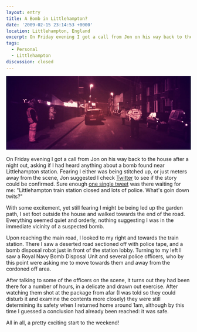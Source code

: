 ```yaml
---
layout: entry
title: A Bomb in Littlehampton?
date: '2009-02-15 23:14:53 +0000'
location: Littlehampton, England
excerpt: On Friday evening I got a call from Jon on his way back to the house after a night out, asking if I had heard anything about a bomb found near Littlehampton station.
tags:
  - Personal
  - Littlehampton
discussion: closed
---
```

![Bomb scene in Littlehampton](/assets/images/2009/02/littlehampton_bomb.jpg)

On Friday evening I got a call from Jon on his way back to the house after a night out, asking if I had heard anything about a bomb found near Littlehampton station. Fearing I either was being stitched up, or just meters away from the scene, Jon suggested I check [Twitter][1] to see if the story could be confirmed. Sure enough [one single tweet][2] was there waiting for me: "Littlehampton train station closed and lots of police. What's goin down twits?"

With some excitement, yet still fearing I might be being led up the garden path, I set foot outside the house and walked towards the end of the road. Everything seemed quiet and orderly, nothing suggesting I was in the immediate vicinity of a suspected bomb.

Upon reaching the main road, I looked to my right and towards the train station. There I saw a deserted road sectioned off with police tape, and a bomb disposal robot just in front of the station lobby. Turning to my left I saw a Royal Navy Bomb Disposal Unit and several police officers, who by this point were asking me to move towards them and away from the cordoned off area.

After talking to some of the officers on the scene, it turns out they had been there for a number of hours, in a delicate and drawn out exercise. After watching them shot at the package from afar (I was told so they could disturb it and examine the contents more closely) they were still determining its safety when I returned home around 1am, although by this time I guessed a conclusion had already been reached: it was safe.

All in all, a pretty exciting start to the weekend!

[1]: http://twitter.com/
[2]: http://twitter.com/JamesBullock/statuses/1208109114
